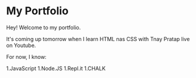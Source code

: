 # My Portfolio

Hey! Welcome to my portfolio. 

It's coming up tomorrow when I learn HTML nas CSS with Tnay Pratap live on Youtube. 

For now, I know:

1.JavaScript
1.Node.JS
1.Repl.it
1.CHALK